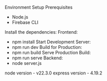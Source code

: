 Environment Setup
Prerequisites
 - Node.js
 - Firebase CLI

Install the dependencies:
Frontend:
 - npm install
Start Development Server:
 - npm run dev
Build for Production:
 - npm run build
Serve Production Build:
 - npm run serve
Backend:
 - node server.js

node version - v22.3.0
express version - 4.19.2
